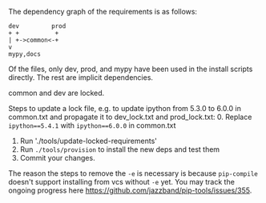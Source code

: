 The dependency graph of the requirements is as follows:

```
dev         prod
+ +          +
| +->common<-+
v
mypy,docs
```

Of the files, only dev, prod, and mypy have been used in the install
scripts directly. The rest are implicit dependencies.

common and dev are locked.

Steps to update a lock file, e.g. to update ipython from 5.3.0 to 6.0.0 in
common.txt and propagate it to dev_lock.txt and prod_lock.txt:
0. Replace `ipython==5.4.1` with `ipython==6.0.0` in common.txt
1. Run './tools/update-locked-requirements'
2. Run `./tools/provision` to install the new deps and test them
3. Commit your changes.

The reason the steps to remove the `-e` is necessary is because `pip-compile`
doesn't support installing from vcs without `-e` yet.
You may track the ongoing progress here https://github.com/jazzband/pip-tools/issues/355.

